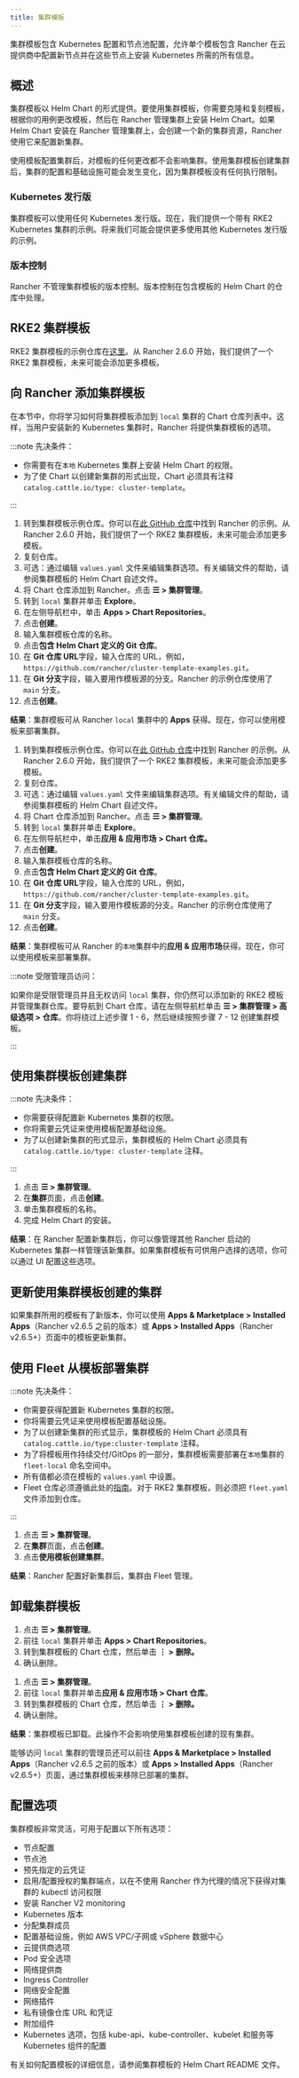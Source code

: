 ```yaml
---
title: 集群模板
---
```


集群模板包含 Kubernetes 配置和节点池配​​置，允许单个模板包含 Rancher 在云提供商中配置新节点并在这些节点上安装 Kubernetes 所需的所有信息。

## 概述

集群模板以 Helm Chart 的形式提供。要使用集群模板，你需要克隆和复刻模板，根据你的用例更改模板，然后在 Rancher 管理集群上安装 Helm Chart。如果 Helm Chart 安装在 Rancher 管理集群上，会创建一个新的集群资源，Rancher 使用它来配置新集群。

使用模板配置集群后，对模板的任何更改都不会影响集群。使用集群模板创建集群后，集群的配置和基础设施可能会发生变化，因为集群模板没有任何执行限制。

### Kubernetes 发行版

集群模板可以使用任何 Kubernetes 发行版。现在，我们提供一个带有 RKE2 Kubernetes 集群的示例。将来我们可能会提供更多使用其他 Kubernetes 发行版的示例。

### 版本控制

Rancher 不管理集群模板的版本控制。版本控制在包含模板的 Helm Chart 的仓库中处理。

## RKE2 集群模板

RKE2 集群模板的示例仓库在[这里](https://github.com/rancher/cluster-template-examples)。从 Rancher 2.6.0 开始，我们提供了一个 RKE2 集群模板，未来可能会添加更多模板。

## 向 Rancher 添加集群模板

在本节中，你将学习如何将集群模板添加到 `local` 集群的 Chart 仓库列表中。这样，当用户安装新的 Kubernetes 集群时，Rancher 将提供集群模板的选项。

:::note 先决条件：

- 你需要有在`本地` Kubernetes 集群上安装 Helm Chart 的权限。
- 为了使 Chart 以创建新集群的形式出现，Chart 必须具有注释 `catalog.cattle.io/type: cluster-template`。

:::

<Tabs>
<TabItem value="Rancher v2.6.5+">

1. 转到集群模板示例仓库。你可以在[此 GitHub 仓库](https://github.com/rancher/cluster-template-examples)中找到 Rancher 的示例。从 Rancher 2.6.0 开始，我们提供了一个 RKE2 集群模板，未来可能会添加更多模板。
1. 复刻仓库。
1. 可选：通过编辑 `values.yaml` 文件来编辑集群选项。有关编辑文件的帮助，请参阅集群模板的 Helm Chart 自述文件。
1. 将 Chart 仓库添加到 Rancher。点击 **☰ > 集群管理**。
1. 转到 `local` 集群并单击 **Explore**。
1. 在左侧导航栏中，单击 **Apps > Chart Repositories**。
1. 点击**创建**。
1. 输入集群模板仓库的名称。
1. 点击**包含 Helm Chart 定义的 Git 仓库**。
1. 在 **Git 仓库 URL**字段，输入仓库的 URL，例如，`https://github.com/rancher/cluster-template-examples.git`。
1. 在 **Git 分支**字段，输入要用作模板源的分支。Rancher 的示例仓库使用了 `main` 分支。
1. 点击**创建**。

**结果**：集群模板可从 Rancher `local` 集群中的 **Apps** 获得。现在，你可以使用模板来部署集群。

</TabItem>
<TabItem value="Rancher 版本低于 v2.6.5">

1. 转到集群模板示例仓库。你可以在[此 GitHub 仓库](https://github.com/rancher/cluster-template-examples)中找到 Rancher 的示例。从 Rancher 2.6.0 开始，我们提供了一个 RKE2 集群模板，未来可能会添加更多模板。
1. 复刻仓库。
1. 可选：通过编辑 `values.yaml` 文件来编辑集群选项。有关编辑文件的帮助，请参阅集群模板的 Helm Chart 自述文件。
1. 将 Chart 仓库添加到 Rancher。点击 **☰ > 集群管理**。
1. 转到 `local` 集群并单击 **Explore**。
1. 在左侧导航栏中，单击**应用 & 应用市场 > Chart 仓库。**
1. 点击**创建**。
1. 输入集群模板仓库的名称。
1. 点击**包含 Helm Chart 定义的 Git 仓库**。
1. 在 **Git 仓库 URL**字段，输入仓库的 URL，例如，`https://github.com/rancher/cluster-template-examples.git`。
1. 在 **Git 分支**字段，输入要用作模板源的分支。Rancher 的示例仓库使用了 `main` 分支。
1. 点击**创建**。

**结果**：集群模板可从 Rancher 的`本地`集群中的**应用 & 应用市场**获得。现在，你可以使用模板来部署集群。

</TabItem>
</Tabs>

:::note 受限管理员访问：

如果你是受限管理员并且无权访问 `local` 集群，你仍然可以添加新的 RKE2 模板并管理集群仓库。要导航到 Chart 仓库，请在左侧导航栏单击 **☰ > 集群管理 > 高级选项 > 仓库**。你将绕过上述步骤 1 - 6，然后继续按照步骤 7 - 12 创建集群模板。

:::

## 使用集群模板创建集群

:::note 先决条件：

- 你需要获得配置新 Kubernetes 集群的权限。
- 你将需要云凭证来使用模板配置基础设施。
- 为了以创建新集群的形式显示，集群模板的 Helm Chart 必须具有 `catalog.cattle.io/type: cluster-template` 注释。

:::

1. 点击 **☰ > 集群管理**。
1. 在**集群**页面，点击**创建**。
1. 单击集群模板的名称。
1. 完成 Helm Chart 的安装。

**结果**：在 Rancher 配置新集群后，你可以像管理其他 Rancher 启动的 Kubernetes 集群一样管理该新集群。如果集群模板有可供用户选择的选项，你可以通过 UI 配置这些选项。

## 更新使用集群模板创建的集群

如果集群所用的模板有了新版本，你可以使用 **Apps & Marketplace > Installed Apps**（Rancher v2.6.5 之前的版本）或 **Apps > Installed Apps**（Rancher v2.6.5+）页面中的模板更新集群。

## 使用 Fleet 从模板部署集群

:::note 先决条件：

- 你需要获得配置新 Kubernetes 集群的权限。
- 你将需要云凭证来使用模板配置基础设施。
- 为了以创建新集群的形式显示，集群模板的 Helm Chart 必须具有 `catalog.cattle.io/type:cluster-template` 注释。
- 为了将模板用作持续交付/GitOps 的一部分，集群模板需要部署在`本地`集群的 `fleet-local` 命名空间中。
- 所有值都必须在模板的 `values.yaml` 中设置。
- Fleet 仓库必须遵循此处的[指南](https://fleet.rancher.io/gitrepo-content)。对于 RKE2 集群模板，则必须把 `fleet.yaml` 文件添加到仓库。

:::

1. 点击 **☰ > 集群管理**。
1. 在**集群**页面，点击**创建**。
1. 点击**使用模板创建集群**。

**结果**：Rancher 配置好新集群后，集群由 Fleet 管理。

## 卸载集群模板

<Tabs>
<TabItem value="Rancher v2.6.5+">

1. 点击 **☰ > 集群管理**。
1. 前往 `local` 集群并单击 **Apps > Chart Repositories**。
1. 转到集群模板的 Chart 仓库，然后单击 **⋮ > 删除。**
1. 确认删除。

</TabItem>
<TabItem value="Rancher 版本低于 v2.6.5">

1. 点击 **☰ > 集群管理**。
1. 前往 `local` 集群并单击**应用 & 应用市场 > Chart 仓库**。
1. 转到集群模板的 Chart 仓库，然后单击 **⋮ > 删除。**
1. 确认删除。

</TabItem>
</Tabs>

**结果**：集群模板已卸载。此操作不会影响使用集群模板创建的现有集群。

能够访问 `local` 集群的管理员还可以前往 **Apps & Marketplace > Installed Apps**（Rancher v2.6.5 之前的版本）或 **Apps > Installed Apps**（Rancher v2.6.5+）页面，通过集群模板来移除已部署的集群。

## 配置选项

集群模板非常灵活，可用于配置以下所有选项：

- 节点配置
- 节点池
- 预先指定的云凭证
- 启用/配置授权的集群端点，以在不使用 Rancher 作为代理的情况下获得对集群的 kubectl 访问权限
- 安装 Rancher V2 monitoring
- Kubernetes 版本
- 分配集群成员
- 配置基础设施，例如 AWS VPC/子网或 vSphere 数据中心
- 云提供商选项
- Pod 安全选项
- 网络提供商
- Ingress Controller
- 网络安全配置
- 网络插件
- 私有镜像仓库 URL 和凭证
- 附加组件
- Kubernetes 选项，包括 kube-api、kube-controller、kubelet 和服务等 Kubernetes 组件的配置

有关如何配置模板的详细信息，请参阅集群模板的 Helm Chart README 文件。